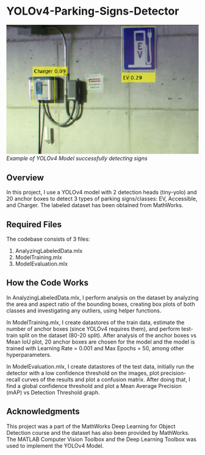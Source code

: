 # YOLOv4-Parking-Signs-Detector

![Demo Image](Images/Detection.png)
*Example of YOLOv4 Model successfully detecting signs*

## Overview

In this project, I use a YOLOv4 model with 2 detection heads (tiny-yolo) and 20 anchor boxes to detect 3 types of parking signs/classes: EV, Accessible, and Charger. The labeled dataset has been obtained from MathWorks.

## Required Files

The codebase consists of 3 files: 
1. AnalyzingLabeledData.mlx
2. ModelTraining.mlx
3. ModelEvaluation.mlx

## How the Code Works

In AnalyzingLabeledData.mlx, I perform analysis on the dataset by analyzing the area and aspect ratio of the bounding boxes, creating box plots of both classes and investigating any outliers, using helper functions.

In ModelTraining.mlx, I create datastores of the train data, estimate the number of anchor boxes (since YOLOv4 requires them), and perform test-train split on the dataset (80-20 split). After analysis of the anchor boxes vs Mean IoU plot, 20 anchor boxes are chosen for the model and the model is trained with Learning Rate = 0.001 and Max Epochs = 50, among other hyperparameters. 

In ModelEvaluation.mlx, I create datastores of the test data, initially run the detector with a low confidence threshold on the images, plot precision-recall curves of the results and plot a confusion matrix. After doing that, I find a global confidence threshold and plot a Mean Average Precision (mAP) vs Detection Threshold graph.

## Acknowledgments

This project was a part of the MathWorks Deep Learning for Object Detection course and the dataset has also been provided by MathWorks. The MATLAB Computer Vision Toolbox and the Deep Learning Toolbox was used to implement the YOLOv4 Model.
